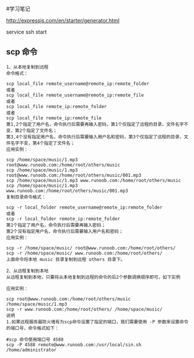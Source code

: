#学习笔记

http://expressjs.com/en/starter/generator.html

service ssh start

## scp 命令
    1、从本地复制到远程
    命令格式：

    scp local_file remote_username@remote_ip:remote_folder 
    或者 
    scp local_file remote_username@remote_ip:remote_file 
    或者 
    scp local_file remote_ip:remote_folder 
    或者 
    scp local_file remote_ip:remote_file 
    第1,2个指定了用户名，命令执行后需要再输入密码，第1个仅指定了远程的目录，文件名字不变，第2个指定了文件名；
    第3,4个没有指定用户名，命令执行后需要输入用户名和密码，第3个仅指定了远程的目录，文件名字不变，第4个指定了文件名；
    应用实例：

    scp /home/space/music/1.mp3 root@www.runoob.com:/home/root/others/music 
    scp /home/space/music/1.mp3 root@www.runoob.com:/home/root/others/music/001.mp3 
    scp /home/space/music/1.mp3 www.runoob.com:/home/root/others/music 
    scp /home/space/music/1.mp3 www.runoob.com:/home/root/others/music/001.mp3 
    复制目录命令格式：

    scp -r local_folder remote_username@remote_ip:remote_folder 
    或者 
    scp -r local_folder remote_ip:remote_folder 
    第1个指定了用户名，命令执行后需要再输入密码；
    第2个没有指定用户名，命令执行后需要输入用户名和密码；
    应用实例：

    scp -r /home/space/music/ root@www.runoob.com:/home/root/others/ 
    scp -r /home/space/music/ www.runoob.com:/home/root/others/ 
    上面命令将本地 music 目录复制到远程 others 目录下。

    2、从远程复制到本地
    从远程复制到本地，只要将从本地复制到远程的命令的后2个参数调换顺序即可，如下实例

    应用实例：

    scp root@www.runoob.com:/home/root/others/music /home/space/music/1.mp3 
    scp -r www.runoob.com:/home/root/others/ /home/space/music/
    说明
    1.如果远程服务器防火墙有为scp命令设置了指定的端口，我们需要使用 -P 参数来设置命令的端口号，命令格式如下：

    #scp 命令使用端口号 4588
    scp -P 4588 remote@www.runoob.com:/usr/local/sin.sh /home/administrator